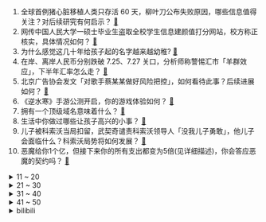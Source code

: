 1. 全球首例猪心脏移植人类只存活 60 天，柳叶刀公布失败原因，哪些信息值得关注？对后续研究有何启示？ [:link:](https://www.zhihu.com/question/609926133)
2. 网传中国人民大学一硕士毕业生盗取全校学生信息建颜值打分网站，校方称正核实，具体情况如何？ [:link:](https://www.zhihu.com/question/609906518)
3. 为什么感觉这几十年给孩子起的名字越来越幼稚? [:link:](https://www.zhihu.com/question/608128511)
4. 在岸、离岸人民币分别跌破 7.25、7.27 关口，分析师称警惕汇市「羊群效应」，下半年汇率怎么走？ [:link:](https://www.zhihu.com/question/609552420)
5. 北京广告协会发文「对歌手蔡某某做好风险把控」，如何看待此事？后续进展如何？ [:link:](https://www.zhihu.com/question/609892459)
6. 《逆水寒》手游公测开启，你的游戏体验如何？ [:link:](https://www.zhihu.com/question/609557879)
7. 拥有一个顶级域名意味着什么？ [:link:](https://www.zhihu.com/question/20091009)
8. 生活中你做过哪些让孩子高兴的小事？ [:link:](https://www.zhihu.com/question/599290662)
9. 儿子被科索沃当局扣留，武契奇谴责科索沃领导人「没我儿子勇敢」，他儿子会面临什么？科索沃局势将如何发展？ [:link:](https://www.zhihu.com/question/609485354)
10. 恶魔给你1个亿，但接下来你的所有支出都变为5倍(见详细描述)，你会答应恶魔的契约吗？ [:link:](https://www.zhihu.com/question/608441800)
<details>
<summary>11 ~ 20</summary>

11. 有哪些你很喜欢并看多两遍以上的电视剧、电影？ [:link:](https://www.zhihu.com/question/598839861)
12. 如何看待越来越多应届生回县城考公？大城市打拼与离家近的安稳工作，你会如何选择？ [:link:](https://www.zhihu.com/question/607786487)
13. 有哪些带雪的诗句 ？ [:link:](https://www.zhihu.com/question/609547872)
14. 如果重回大一学汉语言文学，你会做什么？ [:link:](https://www.zhihu.com/question/600552109)
15. 全球电子产品市场低迷，报道称越南科技制造业陷入困境，已有 4.5 万名产业工人失业，哪些信息值得关注？ [:link:](https://www.zhihu.com/question/609947406)
16. 法国警察射杀少年引骚乱，汽车被烧、数十警察受伤，目前事件调查进展如何？ [:link:](https://www.zhihu.com/question/609226125)
17. 《消失的她》李木子最后为什么自己摘掉了护目镜和氧气罩？ [:link:](https://www.zhihu.com/question/609198847)
18. 三国演义里有哪些很坑的谋士？ [:link:](https://www.zhihu.com/question/332509582)
19. 巴黎奥运会一施工现场遭破坏，马赛最大图书馆被烧，马克龙推迟对德访问，法国多地骚乱，背后深层原因有哪些? [:link:](https://www.zhihu.com/question/609892911)
20. 售价33.5万元，坦克500 Hi4-T值得入手吗？ [:link:](https://www.zhihu.com/question/608837406)
</details>
<details>
<summary>21 ~ 30</summary>

21. 电视剧《偷偷藏不住》的剧情是否低幼和尴尬？ [:link:](https://www.zhihu.com/question/607790713)
22. 开场后票价跳水也卖不掉，黄牛把 1700 元的周杰伦演唱会门票直接烧了，称烧了也不卖，如何看待此事？ [:link:](https://www.zhihu.com/question/609780283)
23. 推特限制每日浏览量，未验证账户最多浏览 800 条，马斯克称数据被极端抓取、系统操纵，如何看待此事？ [:link:](https://www.zhihu.com/question/609947405)
24. Uzi加入EDG后，EDG进世界赛的可能性有多大？ [:link:](https://www.zhihu.com/question/606486163)
25. 如何评价肖战和任敏主演的电视剧《玉骨遥》？ [:link:](https://www.zhihu.com/question/609797990)
26. 职场上有能力的人为什么经常受到排挤和打压？ [:link:](https://www.zhihu.com/question/602879166)
27. 如何看待2023萨格勒布常规挑战赛平野美宇4：3击败孙颖莎，理性分析一下本场局势? [:link:](https://www.zhihu.com/question/609963538)
28. LLM大模型的fine-tune如何避免过拟合？ [:link:](https://www.zhihu.com/question/604676469)
29. 氧化还原性的本质是什么？与电负性或核外电子有关吗 ？ [:link:](https://www.zhihu.com/question/609170910)
30. 2023 女篮亚洲杯决赛，中国女篮终结日本 5 连冠，时隔 12 年再夺亚洲杯冠军，如何评价这场比赛？ [:link:](https://www.zhihu.com/question/609920757)
</details>
<details>
<summary>31 ~ 40</summary>

31. 哪些统计学的书让你相见恨晚？ [:link:](https://www.zhihu.com/question/602368094)
32. 宝钗为什么一直劝宝玉读书？ [:link:](https://www.zhihu.com/question/608638962)
33. 如何反驳“你吃我的，喝我的，就得听我的”之类的言论？ [:link:](https://www.zhihu.com/question/559906927)
34. 法国爆发骚乱，苹果被砸店哄抢，两千辆车被烧，政府出动 4.5 万名警察，中使馆提醒防范，目前情况如何？ [:link:](https://www.zhihu.com/question/609749253)
35. 人大毕业生被指盗取全校学生信息进行颜值打分，校方称已报警，实际情况如何？若属实将承担什么责任？ [:link:](https://www.zhihu.com/question/609903688)
36. 鬼灭之刃中的鬼为什么不先用普通武器把自己头砍了？ [:link:](https://www.zhihu.com/question/601884162)
37. 威少同意以 2 年 780 万的合同回归快船，第二年为球员选项，如何评价他的选择？ [:link:](https://www.zhihu.com/question/609897623)
38. 第 34 届金曲奖获奖名单公布，吴青峰​​​《马拉美的星期二》获年度专辑，你对各奖项归属满意吗？ [:link:](https://www.zhihu.com/question/609813513)
39. FIFA 越位新规开始试运行攻方全身都比守方靠前才判定为越位，这将给球员带来怎样的影响？ [:link:](https://www.zhihu.com/question/609815031)
40. 如何评价动画《机动战士高达 水星的魔女》第二季第12集（大结局）？ [:link:](https://www.zhihu.com/question/609926694)
</details>
<details>
<summary>41 ~ 50</summary>

41. 如何正确腌咸鸡蛋？ [:link:](https://www.zhihu.com/question/63499356)
42. 进大公司看学历还是看能力? [:link:](https://www.zhihu.com/question/608164942)
43. 米哈游的「全球同步运营能力」是否是讨论米哈游成功时最被忽略的一个点？ [:link:](https://www.zhihu.com/question/607506484)
44. 潘功胜任中国人民银行党委书记，郭树清不再担任，哪些信息值得关注？ [:link:](https://www.zhihu.com/question/609794310)
45. 赴港开户热再起，有人七点排队等开户，金融机构 8%高息揽储，如何看待这一现象？ [:link:](https://www.zhihu.com/question/609894418)
46. 「全职儿女」按下职场暂停键回家给父母「打工」，如何看待这一现象？是逃避现实还是回归生活？ [:link:](https://www.zhihu.com/question/609890590)
47. 如何评价2023年7月浙江学考？ [:link:](https://www.zhihu.com/question/605948919)
48. 如何看待中科大 QS2024 排名跌出 top100 排第 138？ [:link:](https://www.zhihu.com/question/609135032)
49. 你是从什么时候开始不爱发朋友圈了? [:link:](https://www.zhihu.com/question/602644549)
50. 下雨天做什么事情最惬意？ [:link:](https://www.zhihu.com/question/604177362)
</details><details>
<summary>bilibili</summary>

</details>